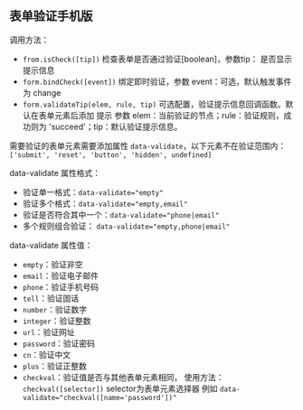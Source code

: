 表单验证手机版
-------

调用方法：


- `from.isCheck([tip])`  检查表单是否通过验证[boolean]，参数tip： 是否显示提示信息
- `form.bindCheck([event])` 绑定即时验证，参数 event：可选，默认触发事件为 change
- `form.validateTip(elem, rule, tip)` 可选配置，验证提示信息回调函数。默认在表单元素后添加 提示
  参数 elem：当前验证的节点；rule：验证规则，成功则为 'succeed'；tip：默认验证提示信息。

需要验证的表单元素需要添加属性 `data-validate`，以下元素不在验证范围内：`['submit', 'reset', 'button', 'hidden', undefined]`

data-validate 属性格式：

- 验证单一格式：`data-validate="empty"`
- 验证多个格式：`data-validate="empty,email"`
- 验证是否符合其中一个：`data-validate="phone|email"`
- 多个规则组合验证： `data-validate="empty,phone|email"`

data-validate 属性值：

- `empty`：验证非空
- `email`：验证电子邮件
- `phone`：验证手机号码
- `tell`：验证固话
- `number`：验证数字
- `integer`：验证整数
- `url`：验证网址
- `password`：验证密码
- `cn`：验证中文
- `plus`：验证正整数
- `checkval`：验证值是否与其他表单元素相同，
             使用方法： `checkval([selector])` selector为表单元素选择器
             例如 `data-validate="checkval([name='password'])"`
